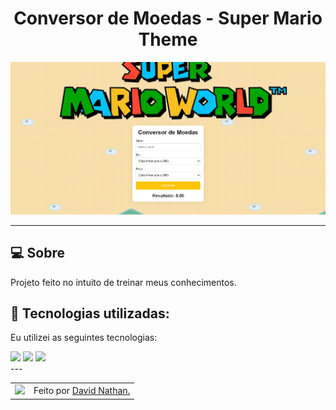 <h1 align="center">Conversor de Moedas - Super Mario Theme </h1>

![Imagem do projeto finalizado](imagens/imagem_do_site.png)

---

## 💻 Sobre

Projeto feito no intuito de treinar meus conhecimentos.
## 🧠 Tecnologias utilizadas:

Eu utilizei as seguintes tecnologias:

<div>
    <img src="https://img.shields.io/badge/HTML5-E34F26?style=for-the-badge&logo=html5&logoColor=white" />
    <img src="https://img.shields.io/badge/CSS3-1572B6?style=for-the-badge&logo=css3&logoColor=white" />
    <img src="https://img.shields.io/badge/JavaScript-F7DF1E?style=for-the-badge&logo=javascript&logoColor=black" />
</div>
---
<table>
  <tr>
    <td>
      <img src="https://github.com/David-Dev18.png" width="100px" />
    </td>
    <td>
      Feito por <a href="https://github.com/David-Dev18">David Nathan.</a>
    </td>
  </tr>
</table>

